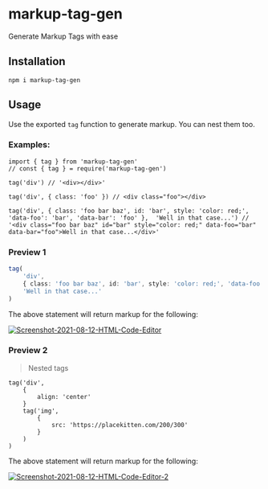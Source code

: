 # markup-tag-gen

Generate Markup Tags with ease

## Installation

```
npm i markup-tag-gen
```

## Usage

Use the exported `tag` function to generate markup. You can nest them too.

### Examples:

```TS
import { tag } from 'markup-tag-gen'
// const { tag } = require('markup-tag-gen')

tag('div') // '<div></div>'

tag('div', { class: 'foo' }) // <div class="foo"></div>

tag('div', { class: 'foo bar baz', id: 'bar', style: 'color: red;', 'data-foo': 'bar', 'data-bar': 'foo' },  'Well in that case...') // '<div class="foo bar baz" id="bar" style="color: red;" data-foo="bar" data-bar="foo">Well in that case...</div>'
```

### Preview 1

```ts
tag(
    'div',
    { class: 'foo bar baz', id: 'bar', style: 'color: red;', 'data-foo': 'bar', 'data-bar': 'foo' },
    'Well in that case...'
)
```

The above statement will return markup for the following:

<a href="https://imgbb.com/"><img src="https://i.ibb.co/1TTrjJ7/Screenshot-2021-08-12-HTML-Code-Editor.png" alt="Screenshot-2021-08-12-HTML-Code-Editor" border="0"></a>

### Preview 2

> Nested tags

```TS
tag('div',
    {
        align: 'center'
    }
    tag('img',
        {
            src: 'https://placekitten.com/200/300'
        }
    )
)
```

The above statement will return markup for the following:

<a href="https://imgbb.com/"><img src="https://i.ibb.co/pfTvtwz/Screenshot-2021-08-12-HTML-Code-Editor-2.png" alt="Screenshot-2021-08-12-HTML-Code-Editor-2" border="0"></a><br /><a target='_blank' href='https://imgbb.com/'></a><br />
